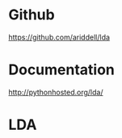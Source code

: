 # Github<br>
https://github.com/ariddell/lda
# Documentation<br>
http://pythonhosted.org/lda/<br>
# LDA
